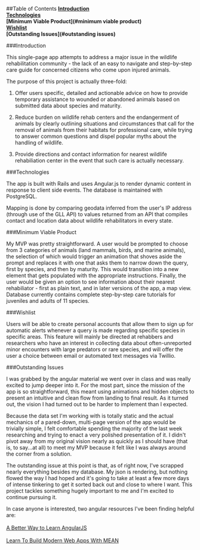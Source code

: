 ##Table of Contents
**[Introduction](#introduction)** <br>
**[Technologies](#technologies)** <br>
**[Minimum Viable Product](#minimum viable product)** <br>
**[Wishlist](#wishlist)** <br>
**[Outstanding Issues](#outstanding issues)** <br>


###Introduction

This single-page app attempts to address a major issue in the wildlife rehabilitation community - the lack of an easy to navigate and step-by-step care guide for concerned citizens who come upon injured animals.

The purpose of this project is actually three-fold:

1. Offer users specific, detailed and actionable advice on how to provide temporary assistance to wounded or abandoned animals based on submitted data about species and maturity.

2. Reduce burden on wildlife rehab centers and the endangerment of animals by clearly outlining situations and circumstances that call for the removal of animals from their habitats for professional care, while trying to answer common questions and dispel popular myths about the handling of wildlife.

3. Provide directions and contact information for nearest wildlife rehabiliation center in the event that such care is actually necessary.

###Technologies

The app is built with Rails and uses Angular.js to render dynamic content in response to client side events. The database is maintained with PostgreSQL.

Mapping is done by comparing geodata inferred from the user's IP address (through use of the GLL API) to values returned from an API that compiles contact and location data about wildlife rehabilitators in every state.

###Minimum Viable Product

My MVP was pretty straightforward. A user would be prompted to choose from 3 categories of animals (land mammals, birds, and marine animals), the selection of which would trigger an animation that shoves aside the prompt and replaces it with one that asks them to narrow down the query, first by species, and then by maturity. This would transition into a new element that gets populated with the appropriate instructions. Finally, the user would be given an option to see information about their nearest rehabiliator - first as plain text, and in later versions of the app, a map view. Database currently contains complete step-by-step care tutorials for juveniles and adults of 11 species.

###Wishlist

Users will be able to create personal accounts that allow them to sign up for automatic alerts whenever a query is made regarding specific species in specific areas. This feature will mainly be directed at rehabbers and researchers who have an interest in collecting data about often-unreported minor encounters with large predators or rare species, and will offer the user a choice between email or automated text messages via Twillio.

###Outstanding Issues

I was grabbed by the angular material we went over in class and was really excited to jump deeper into it. For the most part, since the mission of the app is so straightforward, this meant using animations and hidden objects to present an intuitive and clean flow from landing to final result. As it turned out, the vision I had turned out to be harder to implement than I expected. 

Because the data set I'm working with is totally static and the actual mechanics of a pared-down, multi-page version of the app would be trivially simple, I felt comfortable spending the majority of the last week researching and trying to enact a very polished presentation of it. I didn't pivot away from my original vision nearly as quickly as I should have (that is, to say...at all) to meet my MVP because it felt like I was always around the corner from a solution.

The outstanding issue at this point is that, as of right now, I've scrapped nearly everything besides my database. My json is rendering, but nothing flowed the way I had hoped and it's going to take at least a few more days of intense tinkering to get it sorted back out and close to where I want. This project tackles something hugely important to me and I'm excited to continue pursuing it.

In case anyone is interested, two angular resources I've been finding helpful are:
<br>
<br>[A Better Way to Learn AngularJS](https://thinkster.io/a-better-way-to-learn-angularjs/)
<br><br>[Learn To Build Modern Web Apps With MEAN](https://thinkster.io/mean-stack-tutorial/)
